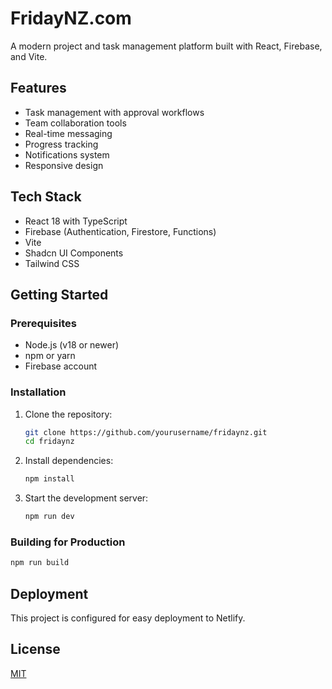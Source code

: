 # FridayNZ.com

A modern project and task management platform built with React, Firebase, and Vite.

## Features

- Task management with approval workflows
- Team collaboration tools
- Real-time messaging
- Progress tracking
- Notifications system
- Responsive design

## Tech Stack

- React 18 with TypeScript
- Firebase (Authentication, Firestore, Functions)
- Vite
- Shadcn UI Components
- Tailwind CSS

## Getting Started

### Prerequisites

- Node.js (v18 or newer)
- npm or yarn
- Firebase account

### Installation

1. Clone the repository:
   ```bash
   git clone https://github.com/yourusername/fridaynz.git
   cd fridaynz
   ```

2. Install dependencies:
   ```bash
   npm install
   ```

3. Start the development server:
   ```bash
   npm run dev
   ```

### Building for Production

```bash
npm run build
```

## Deployment

This project is configured for easy deployment to Netlify.

## License

[MIT](LICENSE)

